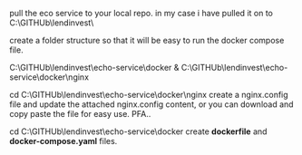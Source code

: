 pull the eco service to your local repo. in my case i have pulled it on to C:\GITHUb\lendinvest\

create a folder structure so that it will be easy to run the docker compose file.

C:\GITHUb\lendinvest\echo-service\docker & C:\GITHUb\lendinvest\echo-service\docker\nginx

cd C:\GITHUb\lendinvest\echo-service\docker\nginx
create a nginx.config file and update the attached nginx.config content, or you can download and copy paste the file for easy use. PFA..

cd C:\GITHUb\lendinvest\echo-service\docker
create **dockerfile** and **docker-compose.yaml** files.


